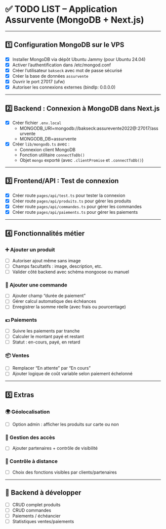 # ✅ TODO LIST – Application Assurvente (MongoDB + Next.js)

---

## 1️⃣ Configuration MongoDB sur le VPS

- [x] Installer MongoDB via dépôt Ubuntu Jammy (pour Ubuntu 24.04)
- [x] Activer l’authentification dans /etc/mongod.conf
- [x] Créer l’utilisateur `bakseck` avec mot de passe sécurisé
- [x] Créer la base de données `assurvente`
- [x] Ouvrir le port 27017 (ufw)
- [x] Autoriser les connexions externes (bindIp: 0.0.0.0)

---

## 2️⃣ Backend : Connexion à MongoDB dans Next.js

- [x] Créer fichier `.env.local`
  - MONGODB_URI=mongodb://bakseck:assurevente2022@<IP>:27017/assurvente
  - MONGODB_DB=assurvente
- [x] Créer `lib/mongodb.ts` avec :
  - Connexion client MongoDB
  - Fonction utilitaire `connectToDb()`
  - Objet `mongo` exporté (avec `.clientPromise` et `.connectToDb()`)

---

## 3️⃣ Frontend/API : Test de connexion

- [x] Créer route `pages/api/test.ts` pour tester la connexion
- [x] Créer route `pages/api/produits.ts` pour gérer les produits
- [x] Créer route `pages/api/commandes.ts` pour gérer les commandes
- [x] Créer route `pages/api/paiements.ts` pour gérer les paiements

---

## 4️⃣ Fonctionnalités métier

### ➕ Ajouter un produit
- [ ] Autoriser ajout même sans image
- [ ] Champs facultatifs : image, description, etc.
- [ ] Valider côté backend avec schéma mongoose ou manuel

### 🧾 Ajouter une commande
- [ ] Ajouter champ “durée de paiement”
- [ ] Gérer calcul automatique des échéances
- [ ] Enregistrer la somme réelle (avec frais ou pourcentage)

### 💵 Paiements
- [ ] Suivre les paiements par tranche
- [ ] Calculer le montant payé et restant
- [ ] Statut : en-cours, payé, en retard

### 📦 Ventes
- [ ] Remplacer “En attente” par “En cours”
- [ ] Ajouter logique de coût variable selon paiement échelonné

---

## 5️⃣ Extras

### 🌍 Géolocalisation
- [ ] Option admin : afficher les produits sur carte ou non

### 🔐 Gestion des accès
- [ ] Ajouter partenaires + contrôle de visibilité

### 📱 Contrôle à distance
- [ ] Choix des fonctions visibles par clients/partenaires

---

## 🚧 Backend à développer
- [ ] CRUD complet produits
- [ ] CRUD commandes
- [ ] Paiements / échéancier
- [ ] Statistiques ventes/paiements